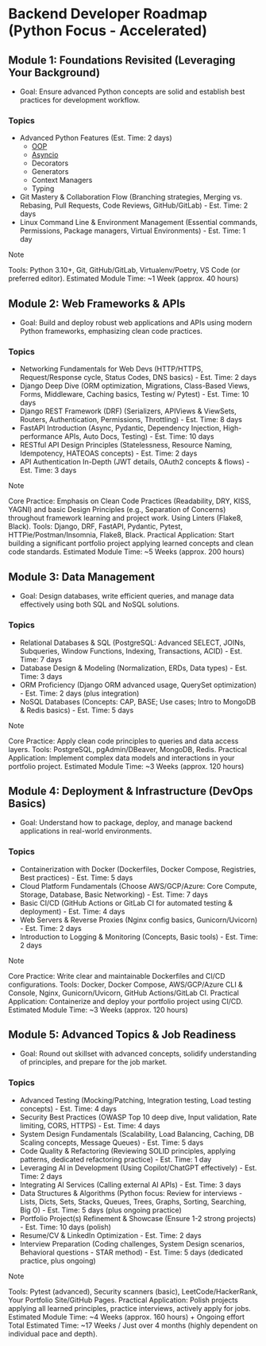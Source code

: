 # Backend Developer Roadmap (Python Focus - Accelerated)

## Module 1: Foundations Revisited (Leveraging Your Background)

- Goal: Ensure advanced Python concepts are solid and establish best practices for development workflow.

### Topics

- Advanced Python Features (Est. Time: 2 days)
  - [OOP](./_01_foundations/_01_advanced_features/_01_oop/README.md)
  - [Asyncio](./_01_foundations/_01_advanced_features/_02_asyncio/README.md)
  - Decorators
  - Generators
  - Context Managers
  - Typing
- Git Mastery & Collaboration Flow (Branching strategies, Merging vs. Rebasing, Pull Requests, Code Reviews, GitHub/GitLab) - Est. Time: 2 days
- Linux Command Line & Environment Management (Essential commands, Permissions, Package managers, Virtual Environments) - Est. Time: 1 day

> [!NOTE]
> Tools: Python 3.10+, Git, GitHub/GitLab, Virtualenv/Poetry, VS Code (or preferred editor).
> Estimated Module Time: ~1 Week (approx. 40 hours)

## Module 2: Web Frameworks & APIs

- Goal: Build and deploy robust web applications and APIs using modern Python frameworks, emphasizing clean code practices.

### Topics

- Networking Fundamentals for Web Devs (HTTP/HTTPS, Request/Response cycle, Status Codes, DNS basics) - Est. Time: 2 days
- Django Deep Dive (ORM optimization, Migrations, Class-Based Views, Forms, Middleware, Caching basics, Testing w/ Pytest) - Est. Time: 10 days
- Django REST Framework (DRF) (Serializers, APIViews & ViewSets, Routers, Authentication, Permissions, Throttling) - Est. Time: 8 days
- FastAPI Introduction (Async, Pydantic, Dependency Injection, High-performance APIs, Auto Docs, Testing) - Est. Time: 10 days
- RESTful API Design Principles (Statelessness, Resource Naming, Idempotency, HATEOAS concepts) - Est. Time: 2 days
- API Authentication In-Depth (JWT details, OAuth2 concepts & flows) - Est. Time: 3 days

> [!NOTE]
> Core Practice: Emphasis on Clean Code Practices (Readability, DRY, KISS, YAGNI) and basic Design Principles (e.g., Separation of Concerns) throughout framework learning and project work. Using Linters (Flake8, Black).
> Tools: Django, DRF, FastAPI, Pydantic, Pytest, HTTPie/Postman/Insomnia, Flake8, Black.
> Practical Application: Start building a significant portfolio project applying learned concepts and clean code standards.
> Estimated Module Time: ~5 Weeks (approx. 200 hours)

## Module 3: Data Management

- Goal: Design databases, write efficient queries, and manage data effectively using both SQL and NoSQL solutions.

### Topics

- Relational Databases & SQL (PostgreSQL: Advanced SELECT, JOINs, Subqueries, Window Functions, Indexing, Transactions, ACID) - Est. Time: 7 days
- Database Design & Modeling (Normalization, ERDs, Data types) - Est. Time: 3 days
- ORM Proficiency (Django ORM advanced usage, QuerySet optimization) - Est. Time: 2 days (plus integration)
- NoSQL Databases (Concepts: CAP, BASE; Use cases; Intro to MongoDB & Redis basics) - Est. Time: 5 days

> [!NOTE]
> Core Practice: Apply clean code principles to queries and data access layers.
> Tools: PostgreSQL, pgAdmin/DBeaver, MongoDB, Redis.
> Practical Application: Implement complex data models and interactions in your portfolio project.
> Estimated Module Time: ~3 Weeks (approx. 120 hours)

## Module 4: Deployment & Infrastructure (DevOps Basics)

- Goal: Understand how to package, deploy, and manage backend applications in real-world environments.

### Topics

- Containerization with Docker (Dockerfiles, Docker Compose, Registries, Best practices) - Est. Time: 5 days
- Cloud Platform Fundamentals (Choose AWS/GCP/Azure: Core Compute, Storage, Database, Basic Networking) - Est. Time: 7 days
- Basic CI/CD (GitHub Actions or GitLab CI for automated testing & deployment) - Est. Time: 4 days
- Web Servers & Reverse Proxies (Nginx config basics, Gunicorn/Uvicorn) - Est. Time: 2 days
- Introduction to Logging & Monitoring (Concepts, Basic tools) - Est. Time: 2 days

> [!NOTE]
> Core Practice: Write clear and maintainable Dockerfiles and CI/CD configurations.
> Tools: Docker, Docker Compose, AWS/GCP/Azure CLI & Console, Nginx, Gunicorn/Uvicorn, GitHub Actions/GitLab CI.
> Practical Application: Containerize and deploy your portfolio project using CI/CD.
> Estimated Module Time: ~3 Weeks (approx. 120 hours)

## Module 5: Advanced Topics & Job Readiness

- Goal: Round out skillset with advanced concepts, solidify understanding of principles, and prepare for the job market.

### Topics

- Advanced Testing (Mocking/Patching, Integration testing, Load testing concepts) - Est. Time: 4 days
- Security Best Practices (OWASP Top 10 deep dive, Input validation, Rate limiting, CORS, HTTPS) - Est. Time: 4 days
- System Design Fundamentals (Scalability, Load Balancing, Caching, DB Scaling concepts, Message Queues) - Est. Time: 5 days
- Code Quality & Refactoring (Reviewing SOLID principles, applying patterns, dedicated refactoring practice) - Est. Time: 1 day
- Leveraging AI in Development (Using Copilot/ChatGPT effectively) - Est. Time: 2 days
- Integrating AI Services (Calling external AI APIs) - Est. Time: 3 days
- Data Structures & Algorithms (Python focus: Review for interviews - Lists, Dicts, Sets, Stacks, Queues, Trees, Graphs, Sorting, Searching, Big O) - Est. Time: 5 days (plus ongoing practice)
- Portfolio Project(s) Refinement & Showcase (Ensure 1-2 strong projects) - Est. Time: 10 days (polish)
- Resume/CV & LinkedIn Optimization - Est. Time: 2 days
- Interview Preparation (Coding challenges, System Design scenarios, Behavioral questions - STAR method) - Est. Time: 5 days (dedicated practice, plus ongoing)

> [!NOTE]
> Tools: Pytest (advanced), Security scanners (basic), LeetCode/HackerRank, Your Portfolio Site/GitHub Pages.
> Practical Application: Polish projects applying all learned principles, practice interviews, actively apply for jobs.
> Estimated Module Time: ~4 Weeks (approx. 160 hours) + Ongoing effort
> Total Estimated Time: ~17 Weeks / Just over 4 months (highly dependent on individual pace and depth).
